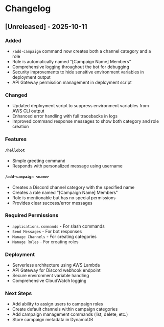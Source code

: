 # Changelog

## [Unreleased] - 2025-10-11

### Added
- `/add-campaign` command now creates both a channel category and a role
- Role is automatically named "[Campaign Name] Members"
- Comprehensive logging throughout the bot for debugging
- Security improvements to hide sensitive environment variables in deployment output
- API Gateway permission management in deployment script

### Changed
- Updated deployment script to suppress environment variables from AWS CLI output
- Enhanced error handling with full tracebacks in logs
- Improved command response messages to show both category and role creation

### Features

#### `/hellobot`
- Simple greeting command
- Responds with personalized message using username

#### `/add-campaign <name>`
- Creates a Discord channel category with the specified name
- Creates a role named "[Campaign Name] Members"
- Role is mentionable but has no special permissions
- Provides clear success/error messages

### Required Permissions
- `applications.commands` - For slash commands
- `Send Messages` - For bot responses
- `Manage Channels` - For creating categories
- `Manage Roles` - For creating roles

### Deployment
- Serverless architecture using AWS Lambda
- API Gateway for Discord webhook endpoint
- Secure environment variable handling
- Comprehensive CloudWatch logging

### Next Steps
- Add ability to assign users to campaign roles
- Create default channels within campaign categories
- Add campaign management commands (list, delete, etc.)
- Store campaign metadata in DynamoDB
